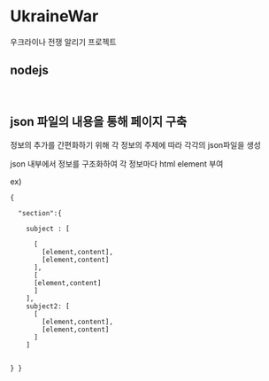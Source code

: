 # UkraineWar
우크라이나 전쟁 알리기 프로젝트

<h2> nodejs </h2> <br>

<div>
<h2> json 파일의 내용을 통해 페이지 구축 </h2>
<p>정보의 추가를 간편화하기 위해 각 정보의 주제에 따라 각각의 json파일을 생성</p>
<p>json 내부에서 정보를 구조화하여 각 정보마다 html element 부여</p>

<p> ex) </p>
<code>{<br>
  "section":{<br>
    subject : [<br>
      [
        [element,content],
        [element,content]
      ],
      [
      [element,content]
      ]
    ],
    subject2: [
      [
        [element,content],
        [element,content]
      ]
    ]
    
  }
} </code>
</div>
